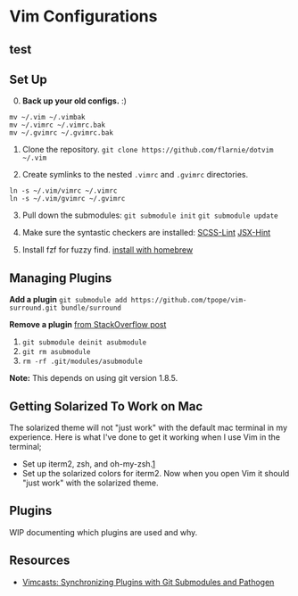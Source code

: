 # Vim Configurations

## test

## Set Up

0. **Back up your old configs.** :)
```
mv ~/.vim ~/.vimbak
mv ~/.vimrc ~/.vimrc.bak
mv ~/.gvimrc ~/.gvimrc.bak
```
1. Clone the repository.
`git clone https://github.com/flarnie/dotvim ~/.vim`

2. Create symlinks to the nested `.vimrc` and `.gvimrc` directories.
```
ln -s ~/.vim/vimrc ~/.vimrc
ln -s ~/.vim/gvimrc ~/.gvimrc
```

3. Pull down the submodules:
`git submodule init`
`git submodule update`

4. Make sure the syntastic checkers are installed:
[SCSS-Lint][scss-lint]
[JSX-Hint][jsx-hint]

[scss-lint]: https://github.com/causes/scss-lint
[jsx-hint]: https://github.com/CondeNast/JSXHint

5. Install fzf for fuzzy find.
[install with homebrew][fzf-install-homebrew]

[fzf-install-homebrew]: https://github.com/junegunn/fzf#using-homebrew

## Managing Plugins

**Add a plugin**
`git submodule add https://github.com/tpope/vim-surround.git bundle/surround`

**Remove a plugin**
[from StackOverflow post][remove-git-submodule]

1. `git submodule deinit asubmodule `
2. `git rm asubmodule`
3. `rm -rf .git/modules/asubmodule`

**Note:** This depends on using git version 1.8.5.

[remove-git-submodule]: http://stackoverflow.com/a/16162000

## Getting Solarized To Work on Mac

The solarized theme will not "just work" with the default mac terminal in my
experience. Here is what I've done to get it working when I use Vim in the
terminal;
- Set up iterm2, zsh, and oh-my-zsh.[1]
- Set up the solarized colors for iterm2. Now when you open Vim it should "just work" with the solarized theme.

[1]: https://medium.com/ayuth/iterm2-zsh-oh-my-zsh-the-most-power-full-of-terminal-on-macos-bdb2823fb04c

## Plugins

WIP documenting which plugins are used and why.

## Resources

 - [Vimcasts: Synchronizing Plugins with Git Submodules and Pathogen][vimcast-pathogen]

[vimcast-pathogen]: http://vimcasts.org/episodes/synchronizing-plugins-with-git-submodules-and-pathogen/

